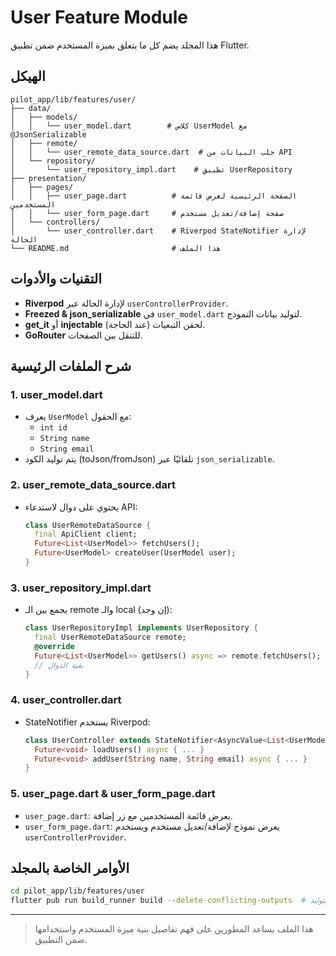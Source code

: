 # User Feature Module

هذا المجلد يضم كل ما يتعلق بميزة المستخدم ضمن تطبيق Flutter.

## الهيكل

```text
pilot_app/lib/features/user/
├── data/
│   ├── models/
│   │   └── user_model.dart        # كلاس UserModel مع @JsonSerializable
│   ├── remote/
│   │   └── user_remote_data_source.dart  # جلب البيانات من API
│   └── repository/
│       └── user_repository_impl.dart    # تطبيق UserRepository
├── presentation/
│   ├── pages/
│   │   ├── user_page.dart          # الصفحة الرئيسية لعرض قائمة المستخدمين
│   │   └── user_form_page.dart     # صفحة إضافة/تعديل مستخدم
│   └── controllers/
│       └── user_controller.dart    # Riverpod StateNotifier لإدارة الحالة
└── README.md                       # هذا الملف
```

## التقنيات والأدوات

- **Riverpod** لإدارة الحالة عبر `userControllerProvider`.
- **Freezed & json_serializable** في `user_model.dart` لتوليد بيانات النموذج.
- **get_it** أو **injectable** (عند الحاجة) لحقن التبعيات.
- **GoRouter** للتنقل بين الصفحات.

## شرح الملفات الرئيسية

### 1. user_model.dart
- يعرف `UserModel` مع الحقول:
  - `int id`
  - `String name`
  - `String email`
- يتم توليد الكود (toJson/fromJson) تلقائيًا عبر `json_serializable`.

### 2. user_remote_data_source.dart
- يحتوي على دوال لاستدعاء API:
  ```dart
  class UserRemoteDataSource {
    final ApiClient client;
    Future<List<UserModel>> fetchUsers();
    Future<UserModel> createUser(UserModel user);
  }
  ```

### 3. user_repository_impl.dart
- يجمع بين الـ remote والـ local (إن وجد):
  ```dart
  class UserRepositoryImpl implements UserRepository {
    final UserRemoteDataSource remote;
    @override
    Future<List<UserModel>> getUsers() async => remote.fetchUsers();
    // بقية الدوال
  }
  ```

### 4. user_controller.dart
- StateNotifier يستخدم Riverpod:
  ```dart
  class UserController extends StateNotifier<AsyncValue<List<UserModel>>> {
    Future<void> loadUsers() async { ... }
    Future<void> addUser(String name, String email) async { ... }
  }
  ```

### 5. user_page.dart & user_form_page.dart
- `user_page.dart`: يعرض قائمة المستخدمين مع زر إضافة.
- `user_form_page.dart`: يعرض نموذج لإضافة/تعديل مستخدم ويستخدم `userControllerProvider`.

## الأوامر الخاصة بالمجلد

```bash
cd pilot_app/lib/features/user
flutter pub run build_runner build --delete-conflicting-outputs  # لتوليد JSON serialization
```

---

> هذا الملف يساعد المطورين على فهم تفاصيل بنية ميزة المستخدم واستخدامها ضمن التطبيق.

